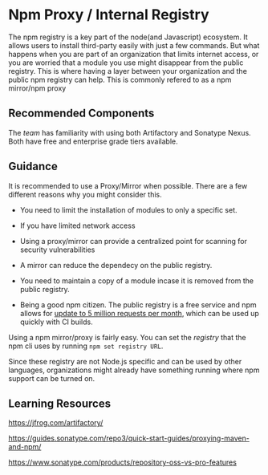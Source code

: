 # Npm Proxy / Internal Registry

The npm registry is a key part of the node(and Javascript) ecosystem.  It allows users to install third-party easily with just a few commands.  But what happens when you are part of an organization that limits internet access, or you are worried that a module you use might disappear from the public registry.  This is where having a layer between your organization and the public npm registry can help.  This is commonly refered to as a npm mirror/npm proxy


## Recommended Components

The *team* has familiarity with using both Artifactory and Sonatype Nexus.  Both have free and enterprise grade tiers available.


## Guidance

It is recommended to use a Proxy/Mirror when possible. There are a few different reasons why you might consider this.

* You need to limit the installation of modules to only a specific set.

* If you have limited network access

* Using a proxy/mirror can provide a centralized point for scanning for security vulnerabilities

* A mirror can reduce the dependecy on the public registry.

* You need to maintain a copy of a module incase it is removed from the public registry.

* Being a good npm citizen.  The public registry is a free service and npm allows for [update to 5 million requests per month](https://blog.npmjs.org/post/187698412060/acceptible-use), which can be used up quickly with CI builds.

Using a npm mirror/proxy is fairly easy.  You can set the *registry* that the npm cli uses by running `npm set registry URL`.

Since these registry are not Node.js specific and can be used by other languages, organizations might already have something running where npm support can be turned on.

## Learning Resources

https://jfrog.com/artifactory/

https://guides.sonatype.com/repo3/quick-start-guides/proxying-maven-and-npm/

https://www.sonatype.com/products/repository-oss-vs-pro-features
